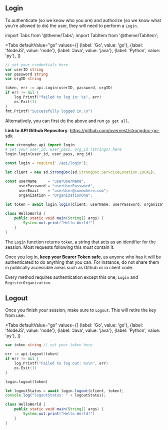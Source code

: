 ## Login

To authenticate (so we know who you are) and authorize (so we know what you're allowed to do) the user, they will need to perform a `Login`.

import Tabs from '@theme/Tabs';
import TabItem from '@theme/TabItem';

<Tabs
  defaultValue="go"
  values={[
      {label: 'Go', value: 'go'},
      {label: 'NodeJS', value: 'node'},
      {label: 'Java', value: 'java'},
      {label: 'Python', value: 'py'},
    ]}
>
<TabItem value="go">


```go
// set your credentials here
var userID string
var password string
var orgID string

token, err := api.Login(userID, password, orgID)
if err != nil {
    log.Printf("failed to log in: %s", err)
    os.Exit(1)
}
fmt.Printf("Successfully logged in.\n")
```

Alternatively, you can first do the above and run `go get all`.


**Link to API Github Repository**: https://github.com/overnest/strongdoc-go-sdk

</TabItem>
<TabItem value="py">

```py
from strongdoc.api import login
# set your user_id, user_pass, org_id (strings) here
login.login(user_id, user_pass, org_id)
```

</TabItem>
<TabItem value="node">

```javascript
const login = require('./api/login');

let client = new sd.StrongDoc(sd.StrongDoc.ServciceLocation.LOCAL);

const userName     = "userUserName", 
      userPassword = "userUserPassword",
      userEmail    = "userUser@somewhere.com";
      organization = "OrganizationOne";
      
let token = await login.login(client, userName, userPassword, organization);
```

</TabItem>
<TabItem value="java">

```java
class HelloWorld {
    public static void main(String[] args) {
        System.out.print("Hello World!")
    }
}
```
</TabItem>
</Tabs>

The `Login` function returns `token`, a string that acts as an identifier for the session. Most requests following this *must* contain it.

Once you log in, **keep your Bearer Token safe**, as anyone who has it
will be authenticated to do anything that you can. For instance, do not share them in publically accessible areas such as Github or in client code.

Every method requires authentication except this one, `Login` and `RegisterOrganization`.

## Logout

Once you finish your session, make sure to `Logout`. This will retire the key from use.

<Tabs
  defaultValue="go"
  values={[
      {label: 'Go', value: 'go'},
      {label: 'NodeJS', value: 'node'},
      {label: 'Java', value: 'java'},
      {label: 'Python', value: 'py'},
    ]}
>
<TabItem value="go">

```go
var token string // set your token here

err := api.Logout(token)
if err != nil {
    log.Printf("Failed to log out: %s\n", err)
    os.Exit(1)
}
```

</TabItem>
<TabItem value="py">

```py
login.logout(token)
```

</TabItem>
<TabItem value="node">

```javascript
let logoutStatus = await login.logout(client, token);
console.log("logoutStatus: " + logoutStatus);
```

</TabItem>
<TabItem value="java">

```java
class HelloWorld {
    public static void main(String[] args) {
        System.out.print("Hello World!")
    }
}
```
</TabItem>
</Tabs>
